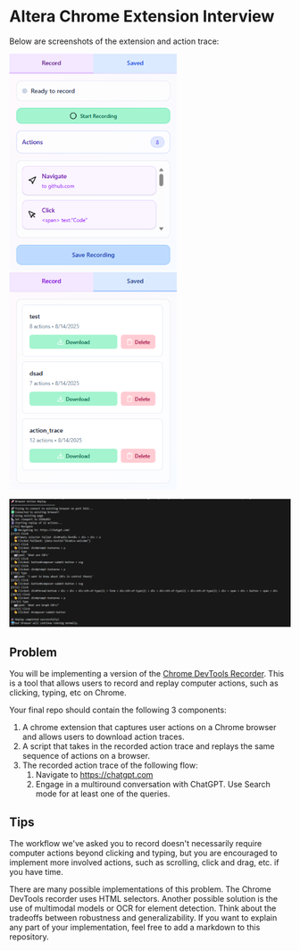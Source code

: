 # Altera Chrome Extension Interview

Below are screenshots of the extension and action trace:

<p>
  <img src="extension1.png" width="300" />
  <img src="extension2.png" width="300" />
</p>

![](action_trace.png)

## Problem

You will be implementing a version of the [Chrome DevTools Recorder](https://developer.chrome.com/docs/devtools/recorder). This is a tool that allows users to record and replay computer actions, such as clicking, typing, etc on Chrome.

Your final repo should contain the following 3 components:

1. A chrome extension that captures user actions on a Chrome browser and allows users to download action traces.
2. A script that takes in the recorded action trace and replays the same sequence of actions on a browser.
3. The recorded action trace of the following flow:
   1. Navigate to https://chatgpt.com
   2. Engage in a multiround conversation with ChatGPT. Use Search mode for at least one of the queries.

## Tips

The workflow we've asked you to record doesn't necessarily require computer actions beyond clicking and typing, but you are encouraged to implement more involved actions, such as scrolling, click and drag, etc. if you have time.

There are many possible implementations of this problem. The Chrome DevTools recorder uses HTML selectors. Another possible solution is the use of multimodal models or OCR for element detection. Think about the tradeoffs between robustness and generalizability. If you want to explain any part of your implementation, feel free to add a markdown to this repository.
